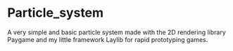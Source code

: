 # Particle_system

A very simple and basic particle system made with the 2D rendering library Paygame and my little framework Laylib for rapid prototyping games.

